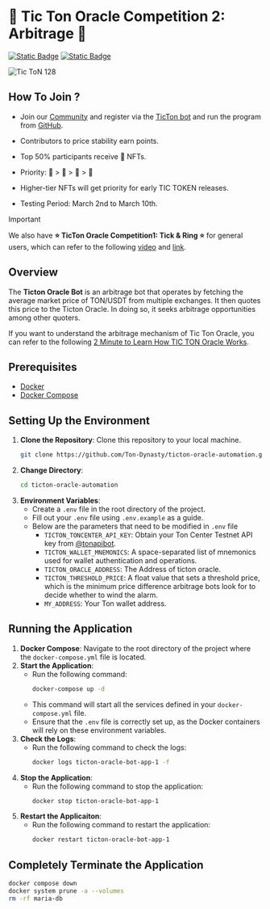 # 🚀 Tic Ton Oracle Competition 2: Arbitrage 🚀
[![Static Badge](https://img.shields.io/badge/Tic_Ton-Telegram-blue?style=for-the-badge&logo=Telegram&labelColor=blue)](https://t.me/TictonOfficial)
[![Static Badge](https://img.shields.io/badge/Tic_Ton-Twitter-black?style=for-the-badge&logo=X&labelColor=black)](https://twitter.com/TicTonOracle)

![Tic ToN 128](https://github.com/Ton-Dynasty/ticton-oracle-automation/assets/87699256/908f33c6-b2f1-4f79-bf8b-ad132c364929)
## How To Join ?

- Join our [Community](https://t.me/TictonOfficial) and register via the [TicTon bot](https://t.me/TicTon_bot) and run the program from [GitHub](https://github.com/Ton-Dynasty/ticton-oracle-automation/tree/main). 

- Contributors to price stability earn points.
- Top 50% participants receive 💎 NFTs. 
- Priority: 💎 > 🥇 > 🥈 > 🥉
- Higher-tier NFTs will get priority for early TIC TOKEN releases.
- Testing Period: March 2nd to March 10th.
> [!IMPORTANT]
> We also have **⭐️ TicTon Oracle Competition1: Tick & Ring ⭐️** for general users, which can refer to the following [video](https://www.youtube.com/watch?v=LCuTCQmP_rI) and [link](https://t.me/TictonOfficial/52).

## Overview
The **Ticton Oracle Bot** is an arbitrage bot that operates by fetching the average market price of TON/USDT from multiple exchanges. It then quotes this price to the Ticton Oracle. In doing so, it seeks arbitrage opportunities among other quoters. 

If you want to understand the arbitrage mechanism of Tic Ton Oracle, you can refer to the following [2 Minute to Learn How TIC TON Oracle Works](https://www.youtube.com/watch?v=_EwAkiGiw-U&t=26s).

## Prerequisites
- [Docker](https://docs.docker.com/engine/install/)
- [Docker Compose](https://docs.docker.com/compose/install/)

## Setting Up the Environment
1. **Clone the Repository**: Clone this repository to your local machine.
   ```bash
   git clone https://github.com/Ton-Dynasty/ticton-oracle-automation.git
   ```
2. **Change Directory**:
   ```bash
   cd ticton-oracle-automation
   ```
3. **Environment Variables**:
   - Create a `.env` file in the root directory of the project.
   - Fill out your `.env` file using `.env.example` as a guide.
   - Below are the parameters that need to be modified in `.env` file
     - `TICTON_TONCENTER_API_KEY`: Obtain your Ton Center Testnet API key from [@tonapibot](https://t.me/tonapibot).
     - `TICTON_WALLET_MNEMONICS`: A space-separated list of mnemonics used for wallet authentication and operations.
     - `TICTON_ORACLE_ADDRESS`: The Address of ticton oracle.
     - `TICTON_THRESHOLD_PRICE`: A float value that sets a threshold price, which is the minimum price difference arbitrage bots look for to decide whether to wind the alarm.
     - `MY_ADDRESS`: Your Ton wallet address.

## Running the Application
1. **Docker Compose**: Navigate to the root directory of the project where the `docker-compose.yml` file is located.
2. **Start the Application**:
   - Run the following command:
     ```bash
     docker-compose up -d
     ```
   - This command will start all the services defined in your `docker-compose.yml` file.
   - Ensure that the `.env` file is correctly set up, as the Docker containers will rely on these environment variables.
3. **Check the Logs**:
   - Run the following command to check the logs:
     ```bash
     docker logs ticton-oracle-bot-app-1 -f
     ```
4. **Stop the Application**:
   - Run the following command to stop the application:
     ```bash
     docker stop ticton-oracle-bot-app-1
     ```
6. **Restart the Applicaiton**:
   - Run the following command to restart the application:
     ```bash
     docker restart ticton-oracle-bot-app-1

## Completely Terminate the Application
```bash
docker compose down
docker system prune -a --volumes
rm -rf maria-db
```
     

